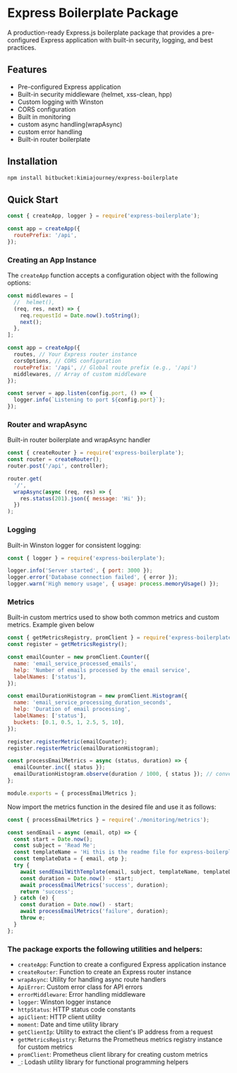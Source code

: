 # Express Boilerplate Package

A production-ready Express.js boilerplate package that provides a pre-configured Express application with built-in security, logging, and best practices.

## Features

- Pre-configured Express application
- Built-in security middleware (helmet, xss-clean, hpp)
- Custom logging with Winston
- CORS configuration
- Built in monitoring
- custom async handling(wrapAsync)
- custom error handling
- Built-in router boilerplate

## Installation

```bash
npm install bitbucket:kimiajourney/express-boilerplate
```

## Quick Start

```javascript
const { createApp, logger } = require('express-boilerplate');

const app = createApp({
  routePrefix: '/api',
});
```

### Creating an App Instance

The `createApp` function accepts a configuration object with the following options:

```javascript
const middlewares = [
  //  helmet(),
  (req, res, next) => {
    req.requestId = Date.now().toString();
    next();
  },
];

const app = createApp({
  routes, // Your Express router instance
  corsOptions, // CORS configuration
  routePrefix: '/api', // Global route prefix (e.g., '/api')
  middlewares, // Array of custom middleware
});

const server = app.listen(config.port, () => {
  logger.info(`Listening to port ${config.port}`);
});
```

### Router and wrapAsync

Built-in router boilerplate and wrapAsync handler

```javascript
const { createRouter } = require('express-boilerplate');
const router = createRouter();
router.post('/api', controller);

router.get(
  '/',
  wrapAsync(async (req, res) => {
    res.status(201).json({ message: 'Hi' });
  })
);
```

### Logging

Built-in Winston logger for consistent logging:

```javascript
const { logger } = require('express-boilerplate');

logger.info('Server started', { port: 3000 });
logger.error('Database connection failed', { error });
logger.warn('High memory usage', { usage: process.memoryUsage() });
```

### Metrics

Built-in custom mertrics used to show both common metrics and custom metrics. Example given below

```javascript
const { getMetricsRegistry, promClient } = require('express-boilerplate');
const register = getMetricsRegistry();

const emailCounter = new promClient.Counter({
  name: 'email_service_processed_emails',
  help: 'Number of emails processed by the email service',
  labelNames: ['status'],
});

const emailDurationHistogram = new promClient.Histogram({
  name: 'email_service_processing_duration_seconds',
  help: 'Duration of email processing',
  labelNames: ['status'],
  buckets: [0.1, 0.5, 1, 2.5, 5, 10],
});

register.registerMetric(emailCounter);
register.registerMetric(emailDurationHistogram);

const processEmailMetrics = async (status, duration) => {
  emailCounter.inc({ status });
  emailDurationHistogram.observe(duration / 1000, { status }); // convert to seconds
};

module.exports = { processEmailMetrics };
```

Now import the metrics function in the desired file and use it as follows:

```javascript
const { processEmailMetrics } = require('./monitoring/metrics');

const sendEmail = async (email, otp) => {
  const start = Date.now();
  const subject = 'Read Me';
  const templateName = 'Hi this is the readme file for express-boilerplate';
  const templateData = { email, otp };
  try {
    await sendEmailWithTemplate(email, subject, templateName, templateData);
    const duration = Date.now() - start;
    await processEmailMetrics('success', duration);
    return 'success';
  } catch (e) {
    const duration = Date.now() - start;
    await processEmailMetrics('failure', duration);
    throw e;
  }
};
```

### The package exports the following utilities and helpers:

- `createApp`: Function to create a configured Express application instance
- `createRouter`: Function to create an Express router instance
- `wrapAsync`: Utility for handling async route handlers
- `ApiError`: Custom error class for API errors
- `errorMiddleware`: Error handling middleware
- `logger`: Winston logger instance
- `httpStatus`: HTTP status code constants
- `apiClient`: HTTP client utility
- `moment`: Date and time utility library
- `getClientIp`: Utility to extract the client's IP address from a request
- `getMetricsRegistry`: Returns the Prometheus metrics registry instance for custom metrics
- `promClient`: Prometheus client library for creating custom metrics
- `_`: Lodash utility library for functional programming helpers
